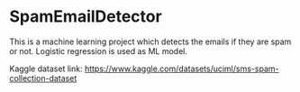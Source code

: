 # SpamEmailDetector
This is a machine learning project which detects the emails if they are spam or not. 
Logistic regression is used as ML model. 

Kaggle dataset link: https://www.kaggle.com/datasets/uciml/sms-spam-collection-dataset
